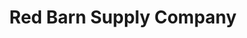 ---
title: "Red Barn Supply Company"
url: /wellington/red-barn-supply-company/
shop: Landwirtschaftlich
---